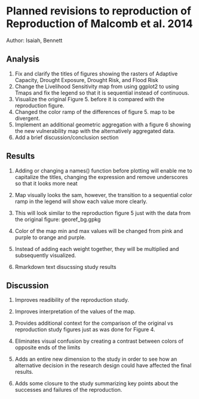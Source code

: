 # Planned revisions to reproduction of Reproduction of Malcomb et al. 2014 

Author: Isaiah, Bennett

## Analysis

1. Fix and clarify the titles of figures showing the rasters of Adaptive Capacity, Drought Exposure, Drought Risk, and Flood Risk
2. Change the Livelihood Sensitivity map from using ggplot2 to using Tmaps and fix the legend so that it is sequential instead of continuous. 
3. Visualize the original Figure 5. before it is compared with the reproduction figure. 
4. Changed the color ramp of the differences of figure 5. map to be divergent. 
5. Implement an additional geometric aggregation with a figure 6 showing the new vulnerability map with the alternatively aggregated data. 
6. Add a brief discussion/conclusion section

## Results

1. Adding or changing a names() function before plotting will enable me to capitalize the titles, changing the expression and remove underscores so that it looks more neat
 

2. Map visually looks the sam, however, the transition to a sequential color ramp in the legend will show each value more clearly.

3. This will look similar to the reproduction figure 5 just with the data from the original figure: georef_bg.gpkg

4. Color of the map min and max values will be changed from pink and purple to orange and purple.

5. Instead of adding each weight together, they will be multiplied and subsequently visualized. 

6. Rmarkdown text disucssing study results 


## Discussion

1. Improves readibility of the reproduction study.

2. Improves interpretation of the values of the map.  

3. Provides additional context for the comparison of the original vs reproduction study figures just as was done for Figure 4.

4. Eliminates visual confusion by creating a contrast between colors of opposite ends of the limits

5. Adds an entire new dimension to the study in order to see how an alternative decision in the research design could have affected the final results.

6. Adds some closure to the study summarizing key points about the successes and failures of the reproduction. 
